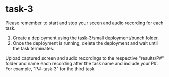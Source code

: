 # task-3

Please remember to start and stop your sceen and audio recording for each task.

1. Create a deployment using the task-3/small deployment/bunch folder. 
2. Once the deployment is running, delete the deployment and wait until the task terminates. 

Upload captured screen and audio recordings to the respective "results/P#" folder and name each recording after the task name and include your P#. For example, "P#-task-3" for the third task.
